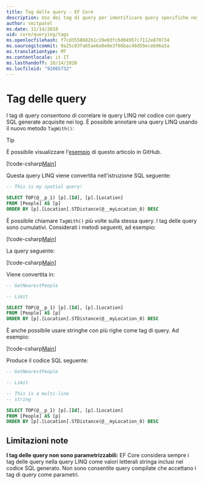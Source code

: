 ```yaml
---
title: Tag delle query - EF Core
description: Uso dei tag di query per identificare query specifiche nei messaggi di log emessi da Entity Framework Core
author: smitpatel
ms.date: 11/14/2018
uid: core/querying/tags
ms.openlocfilehash: f7cd3558682b1c19e03fc6d04957c7112e870734
ms.sourcegitcommit: 0a25c03fa65ae6e0e0e3f66bac48d59eceb96a5a
ms.translationtype: MT
ms.contentlocale: it-IT
ms.lasthandoff: 10/14/2020
ms.locfileid: "92065732"
---
```

# <a name="query-tags"></a>Tag delle query

I tag di query consentono di correlare le query LINQ nel codice con query SQL generate acquisite nei log.
È possibile annotare una query LINQ usando il nuovo metodo `TagWith()`:

> [!TIP]
> È possibile visualizzare l'[esempio](https://github.com/dotnet/EntityFramework.Docs/tree/master/samples/core/Querying/Tags) di questo articolo in GitHub.

[!code-csharp[Main](../../../samples/core/Querying/Tags/Program.cs#BasicQueryTag)]

Questa query LINQ viene convertita nell'istruzione SQL seguente:

```sql
-- This is my spatial query!

SELECT TOP(@__p_1) [p].[Id], [p].[Location]
FROM [People] AS [p]
ORDER BY [p].[Location].STDistance(@__myLocation_0) DESC
```

È possibile chiamare `TagWith()` più volte sulla stessa query.
I tag delle query sono cumulativi.
Considerati i metodi seguenti, ad esempio:

[!code-csharp[Main](../../../samples/core/Querying/Tags/Program.cs#QueryableMethods)]

La query seguente:

[!code-csharp[Main](../../../samples/core/Querying/Tags/Program.cs#ChainedQueryTags)]

Viene convertita in:

```sql
-- GetNearestPeople

-- Limit

SELECT TOP(@__p_1) [p].[Id], [p].[Location]
FROM [People] AS [p]
ORDER BY [p].[Location].STDistance(@__myLocation_0) DESC
```

È anche possibile usare stringhe con più righe come tag di query.
Ad esempio:

[!code-csharp[Main](../../../samples/core/Querying/Tags/Program.cs#MultilineQueryTag)]

Produce il codice SQL seguente:

```sql
-- GetNearestPeople

-- Limit

-- This is a multi-line
-- string

SELECT TOP(@__p_1) [p].[Id], [p].[Location]
FROM [People] AS [p]
ORDER BY [p].[Location].STDistance(@__myLocation_0) DESC
```

## <a name="known-limitations"></a>Limitazioni note

**I tag delle query non sono parametrizzabili:** EF Core considera sempre i tag delle query nella query LINQ come valori letterali stringa inclusi nel codice SQL generato.
Non sono consentite query compilate che accettano i tag di query come parametri.

